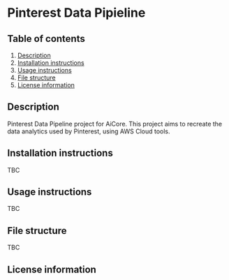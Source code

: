 
# Pinterest Data Pipieline

## Table of contents
1. [Description](#description)
1. [Installation instructions](#installation-instructions)
1. [Usage instructions](#usage-instructions)
1. [File structure](#file-structure)
1. [License information](#license-information)

## Description

Pinterest Data Pipeline project for AiCore. This project aims to recreate the data analytics used by Pinterest, using AWS Cloud tools.

## Installation instructions
TBC

## Usage instructions
TBC

## File structure
TBC

## License information